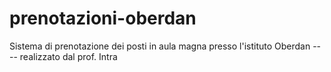 # prenotazioni-oberdan
Sistema di prenotazione dei posti in aula magna presso l'istituto Oberdan ---- realizzato dal prof. Intra
